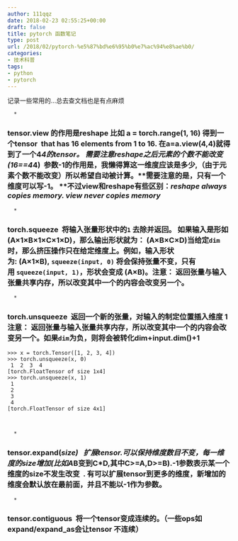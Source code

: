 ```yaml
---
author: 111qqz
date: 2018-02-23 02:55:25+00:00
draft: false
title: pytorch 函数笔记
type: post
url: /2018/02/pytorch-%e5%87%bd%e6%95%b0%e7%ac%94%e8%ae%b0/
categories:
- 技术科普
tags:
- python
- pytorch
---
```


记录一些常用的...总去查文档也是有点麻烦




      * 


### tensor.view 的作用是reshape 比如 a = torch.range(1, 16) 得到一个tensor  that has 16 elements from 1 to 16. 在a=a.view(4,4)就得到了一个4*4的tensor。 需要注意reshape之后元素的个数不能改变(16==4*4)  参数-1的作用是，我懒得算这一维度应该是多少,（由于元素个数不能改变）所以希望自动被计算。**需要注意的是，只有一个维度可以写-1。 **不过view和reshape有些区别：_reshape always copies memory. view never copies memory_



      * 


### torch.squeeze  将输入张量形状中的`1` 去除并返回。 如果输入是形如(A×1×B×1×C×1×D)，那么输出形状就为： (A×B×C×D)当给定`dim`时，那么挤压操作只在给定维度上。例如，输入形状为: (A×1×B), `squeeze(input, 0)` 将会保持张量不变，只有用 `squeeze(input, 1)`，形状会变成 (A×B)。注意： 返回张量与输入张量共享内存，所以改变其中一个的内容会改变另一个。



      * 


### torch.unsqueeze  返回一个新的张量，对输入的制定位置插入维度 1 注意： 返回张量与输入张量共享内存，所以改变其中一个的内容会改变另一个。如果`dim`为负，则将会被转化dim+input.dim()+1



    
    >>> x = torch.Tensor([1, 2, 3, 4])
    >>> torch.unsqueeze(x, 0)
     1  2  3  4
    [torch.FloatTensor of size 1x4]
    >>> torch.unsqueeze(x, 1)
     1
     2
     3
     4
    [torch.FloatTensor of size 4x1]



      * 


### tensor.expand(*size)   扩展tensor.可以保持维度数目不变，每一维度的size增加(比如A*B变到C*D,其中C>=A,D>=B).-1参数表示某一个维度的size不发生改变  . 有可以扩展tensor到更多的维度，新增加的维度会默认放在最前面，并且不能以-1作为参数。



      * 





### **tensor.contiguous  将一个tensor变成连续的。（一些ops如expand/expand_as会让tensor 不连续）**



















